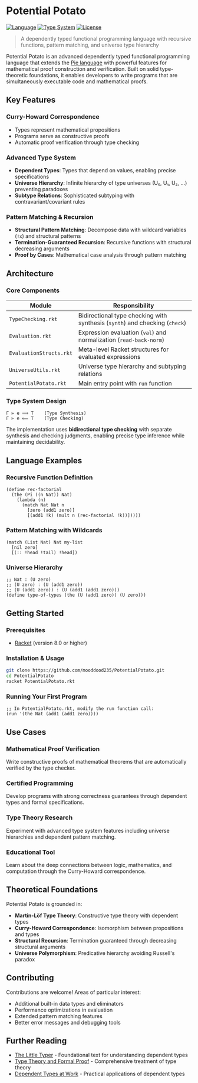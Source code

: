 # Potential Potato

[![Language](https://img.shields.io/badge/Language-Racket-blue.svg)](https://racket-lang.org/)
[![Type System](https://img.shields.io/badge/Type%20System-Dependent-green.svg)](https://en.wikipedia.org/wiki/Dependent_type)
[![License](https://img.shields.io/badge/License-MIT-yellow.svg)](LICENSE)

> A dependently typed functional programming language with recursive functions, pattern matching, and universe type hierarchy

Potential Potato is an advanced dependently typed functional programming language that extends the [Pie language](https://github.com/the-little-typer/pie) with powerful features for mathematical proof construction and verification. Built on solid type-theoretic foundations, it enables developers to write programs that are simultaneously executable code and mathematical proofs.

## Key Features

### **Curry-Howard Correspondence**
- Types represent mathematical propositions
- Programs serve as constructive proofs
- Automatic proof verification through type checking

### **Advanced Type System**
- **Dependent Types**: Types that depend on values, enabling precise specifications
- **Universe Hierarchy**: Infinite hierarchy of type universes (U₀, U₁, U₂, ...) preventing paradoxes
- **Subtype Relations**: Sophisticated subtyping with contravariant/covariant rules

### **Pattern Matching & Recursion**
- **Structural Pattern Matching**: Decompose data with wildcard variables (`!x`) and structural patterns
- **Termination-Guaranteed Recursion**: Recursive functions with structural decreasing arguments
- **Proof by Cases**: Mathematical case analysis through pattern matching

## Architecture

### Core Components

| Module | Responsibility |
|--------|----------------|
| `TypeChecking.rkt` | Bidirectional type checking with synthesis (`synth`) and checking (`check`) |
| `Evaluation.rkt` | Expression evaluation (`val`) and normalization (`read-back-norm`) |
| `EvaluationStructs.rkt` | Meta-level Racket structures for evaluated expressions |
| `UniverseUtils.rkt` | Universe type hierarchy and subtyping relations |
| `PotentialPotato.rkt` | Main entry point with `run` function |

### Type System Design

```
Γ ⊢ e ⟹ T    (Type Synthesis)
Γ ⊢ e ⟸ T    (Type Checking)
```

The implementation uses **bidirectional type checking** with separate synthesis and checking judgments, enabling precise type inference while maintaining decidability.

## Language Examples

### Recursive Function Definition
```racket
(define rec-factorial
  (the (Pi ((n Nat)) Nat)
    (lambda (n)
      (match Nat Nat n
        [zero (add1 zero)]
        [(add1 !k) (mult n (rec-factorial !k))]))))
```

### Pattern Matching with Wildcards
```racket
(match (List Nat) Nat my-list
  [nil zero]
  [(:: !head !tail) !head])
```

### Universe Hierarchy
```racket
;; Nat : (U zero)
;; (U zero) : (U (add1 zero))
;; (U (add1 zero)) : (U (add1 (add1 zero)))
(define type-of-types (the (U (add1 zero)) (U zero)))
```

## Getting Started

### Prerequisites
- [Racket](https://racket-lang.org/) (version 8.0 or higher)

### Installation & Usage
```bash
git clone https://github.com/mooddood235/PotentialPotato.git
cd PotentialPotato
racket PotentialPotato.rkt
```

### Running Your First Program
```racket
;; In PotentialPotato.rkt, modify the run function call:
(run '(the Nat (add1 (add1 zero))))
```

## Use Cases

### Mathematical Proof Verification
Write constructive proofs of mathematical theorems that are automatically verified by the type checker.

### Certified Programming
Develop programs with strong correctness guarantees through dependent types and formal specifications.

### Type Theory Research
Experiment with advanced type system features including universe hierarchies and dependent pattern matching.

### Educational Tool
Learn about the deep connections between logic, mathematics, and computation through the Curry-Howard correspondence.

## Theoretical Foundations

Potential Potato is grounded in:
- **Martin-Löf Type Theory**: Constructive type theory with dependent types
- **Curry-Howard Correspondence**: Isomorphism between propositions and types
- **Structural Recursion**: Termination guaranteed through decreasing structural arguments
- **Universe Polymorphism**: Predicative hierarchy avoiding Russell's paradox

## Contributing

Contributions are welcome! Areas of particular interest:
- Additional built-in data types and eliminators
- Performance optimizations in evaluation
- Extended pattern matching features
- Better error messages and debugging tools

## Further Reading

- [The Little Typer](https://mitpress.mit.edu/9780262536431/the-little-typer/) - Foundational text for understanding dependent types
- [Type Theory and Formal Proof](https://www.cambridge.org/core/books/type-theory-and-formal-proof/0472640AAD34E045C7F140B46A57A67C) - Comprehensive treatment of type theory
- [Dependent Types at Work](http://www.cse.chalmers.se/~peterd/papers/DependentTypesAtWork.pdf) - Practical applications of dependent types
